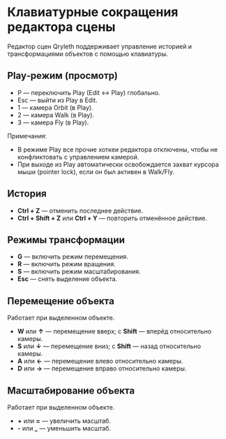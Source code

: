 # Клавиатурные сокращения редактора сцены

Редактор сцен Qryleth поддерживает управление историей и трансформациями объектов с помощью клавиатуры.

## Play‑режим (просмотр)
- P — переключить Play (Edit ↔ Play) глобально.
- Esc — выйти из Play в Edit.
- 1 — камера Orbit (в Play).
- 2 — камера Walk (в Play).
- 3 — камера Fly (в Play).

Примечания:
- В режиме Play все прочие хоткеи редактора отключены, чтобы не конфликтовать с управлением камерой.
- При выходе из Play автоматически освобождается захват курсора мыши (pointer lock), если он был активен в Walk/Fly.

## История
- **Ctrl + Z** — отменить последнее действие.
- **Ctrl + Shift + Z** или **Ctrl + Y** — повторить отменённое действие.

## Режимы трансформации
- **G** — включить режим перемещения.
- **R** — включить режим вращения.
- **S** — включить режим масштабирования.
- **Esc** — снять выделение объекта.

## Перемещение объекта
Работает при выделенном объекте.

- **W** или **↑** — перемещение вверх; с **Shift** — вперёд относительно камеры.
- **S** или **↓** — перемещение вниз; с **Shift** — назад относительно камеры.
- **A** или **←** — перемещение влево относительно камеры.
- **D** или **→** — перемещение вправо относительно камеры.

## Масштабирование объекта
Работает при выделенном объекте.

- **+** или **=** — увеличить масштаб.
- **-** или **_** — уменьшить масштаб.

